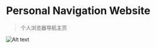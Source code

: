 # Personal Navigation Website

> 个人浏览器导航主页

![Alt text](https://raw.githubusercontent.com/tojohnonly/PersonalNavigationWebsite/master/Ensk'sWeb/images/Demo.png)

